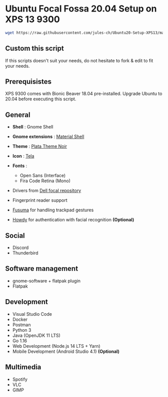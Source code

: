 # Ubuntu Focal Fossa 20.04 Setup on XPS 13 9300

```bash
wget https://raw.githubusercontent.com/jules-ch/Ubuntu20-Setup-XPS13/master/setup.sh && sudo chmod +x setup.sh && ./setup.sh
```

## Custom this script

If this scripts doesn't suit your needs, do not hesitate to fork & edit to fit your needs.

## Prerequisistes

XPS 9300 comes with Bionic Beaver 18.04 pre-installed. 
Upgrade Ubuntu to 20.04 before executing this script.

## General

- **Shell** : Gnome Shell
- **Gnome extensions** : [Material Shell](https://github.com/material-shell/material-shell)
- **Theme** : [Plata Theme Noir](https://gitlab.com/tista500/plata-theme)
- **Icon** : [Tela](https://github.com/vinceliuice/Tela-icon-theme)
- **Fonts** :
  - Open Sans (Interface)
  - Fira Code Retina (Mono)

- Drivers from [Dell focal repository](http://dell.archive.canonical.com/dists/focal-somerville-melisa/)
- Fingerprint reader support
- [Fusuma](https://github.com/iberianpig/fusuma) for handling trackpad gestures
- [Howdy](https://github.com/boltgolt/howdy) for authentication with facial recognition **(Optional)**


## Social

- Discord
- Thunderbird

## Software management

- gnome-software + flatpak plugin
- Flatpak

## Development

- Visual Studio Code
- Docker
- Postman
- Python 3
- Java (OpenJDK 11 LTS)
- Go 1.16
- Web Development (Node.js 14 LTS + Yarn)
- Mobile Development (Android Studio 4.1) **(Optional)**
    
## Multimedia

- Spotify
- VLC
- GIMP

